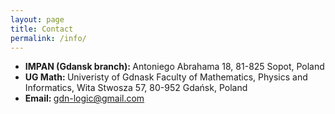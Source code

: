 ```yaml
---
layout: page
title: Contact
permalink: /info/
---
```







<ul>
    <li><strong>IMPAN (Gdansk branch): </strong>Antoniego Abrahama 18, 81-825 Sopot, Poland</li>
    <li><strong>UG Math: </strong>Univeristy of Gdnask
Faculty of Mathematics, Physics and Informatics,
Wita Stwosza 57, 80-952 Gdańsk, Poland</li>
    <li><strong>Email: </strong><a class="u-email" href="mailto:gdn-logic@gmail.com">gdn-logic@gmail.com</a></li>
</ul>

